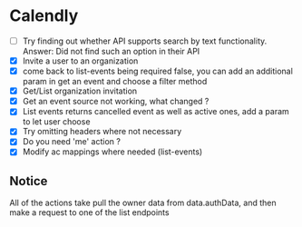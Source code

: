 # Calendly

- [ ] Try finding out whether API supports search by text functionality.
      Answer: Did not find such an option in their API
- [x] Invite a user to an organization
- [x] come back to list-events being required false, you can add an additional param in get an event and choose a filter method
- [x] Get/List organization invitation
- [x] Get an event source not working, what changed ?
- [x] List events returns cancelled event as well as active ones, add a param to let user choose
- [x] Try omitting headers where not necessary
- [x] Do you need 'me' action ?
- [x] Modify ac mappings where needed (list-events)

## Notice

All of the actions take pull the owner data from data.authData, and then make a request to one of the list endpoints
